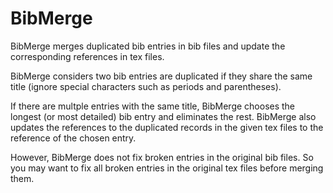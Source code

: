 # BibMerge

BibMerge merges duplicated bib entries in bib files and update the corresponding references in tex files.

BibMerge considers two bib entries are duplicated if they share the same title (ignore special characters such as periods and parentheses).

If there are multple entries with the same title, BibMerge chooses the longest (or most detailed) bib entry and eliminates the rest. BibMerge also updates the references to the duplicated records in the given tex files to the reference of the chosen entry.

However, BibMerge does not fix broken entries in the original bib files. So you may want to fix all broken entries in the original tex files before merging them.
